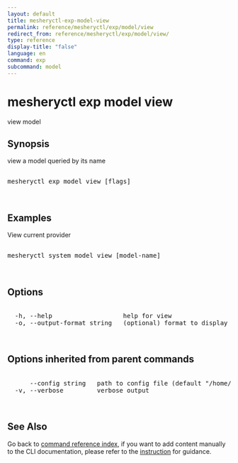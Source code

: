```yaml
---
layout: default
title: mesheryctl-exp-model-view
permalink: reference/mesheryctl/exp/model/view
redirect_from: reference/mesheryctl/exp/model/view/
type: reference
display-title: "false"
language: en
command: exp
subcommand: model
---
```


# mesheryctl exp model view

view model

## Synopsis

view a model queried by its name

<pre class='codeblock-pre'>
<div class='codeblock'>
mesheryctl exp model view [flags]

</div>
</pre> 

## Examples

View current provider
<pre class='codeblock-pre'>
<div class='codeblock'>
mesheryctl system model view [model-name]

</div>
</pre> 

## Options

<pre class='codeblock-pre'>
<div class='codeblock'>
  -h, --help                   help for view
  -o, --output-format string   (optional) format to display in [json|yaml] (default "yaml")

</div>
</pre>

## Options inherited from parent commands

<pre class='codeblock-pre'>
<div class='codeblock'>
      --config string   path to config file (default "/home/runner/.meshery/config.yaml")
  -v, --verbose         verbose output

</div>
</pre>

## See Also

Go back to [command reference index](/reference/mesheryctl/), if you want to add content manually to the CLI documentation, please refer to the [instruction](/project/contributing/contributing-cli#preserving-manually-added-documentation) for guidance.
